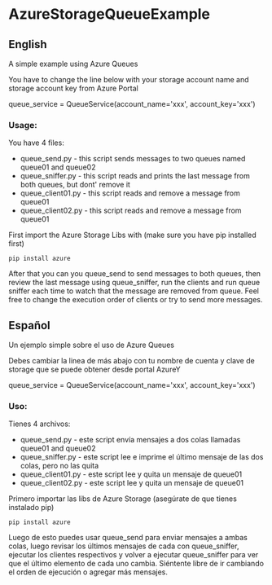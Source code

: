 # AzureStorageQueueExample

 
## English

A simple example using Azure Queues

You have to change the line below with your storage account name and storage account key from Azure Portal

queue_service = QueueService(account_name='xxx', account_key='xxx')

### Usage:
You have 4 files:

* queue_send.py - this script sends messages to two queues named queue01 and queue02
* queue_sniffer.py - this script reads and prints the last message from both queues, but dont' remove it
* queue_client01.py - this script reads and remove a message from queue01
* queue_client02.py - this script reads and remove a message from queue01

First import the Azure Storage Libs with (make sure you have pip installed first)

```
pip install azure
```
After that you can you queue_send to send messages to both queues, then review the last message using queue_sniffer, run the clients and run queue sniffer each time to watch that the message are removed from queue. Feel free to change the execution order of clients or try to send more messages.


## Español

Un ejemplo simple sobre el uso de Azure Queues

Debes cambiar la linea de más abajo con tu nombre de cuenta y clave de storage que se puede obtener desde portal AzureY

queue_service = QueueService(account_name='xxx', account_key='xxx')

### Uso:

Tienes 4 archivos:

* queue_send.py - este script envía mensajes a dos colas llamadas queue01 and queue02
* queue_sniffer.py - este script lee e imprime el último mensaje de las dos colas, pero no las quita
* queue_client01.py - este script lee y quita un mensaje de queue01
* queue_client02.py - este script lee y quita un mensaje de  queue01

Primero importar las libs de Azure Storage (asegúrate de que tienes instalado pip)

```
pip install azure
```
Luego de esto puedes usar queue_send para enviar mensajes a ambas colas, luego revisar los últimos mensajes de cada con queue_sniffer, ejecutar los clientes respectivos y volver a ejecutar queue_sniffer para ver que el último elemento de cada uno cambia. Siéntente libre de ir cambiando el orden de ejecución o agregar más mensajes.
